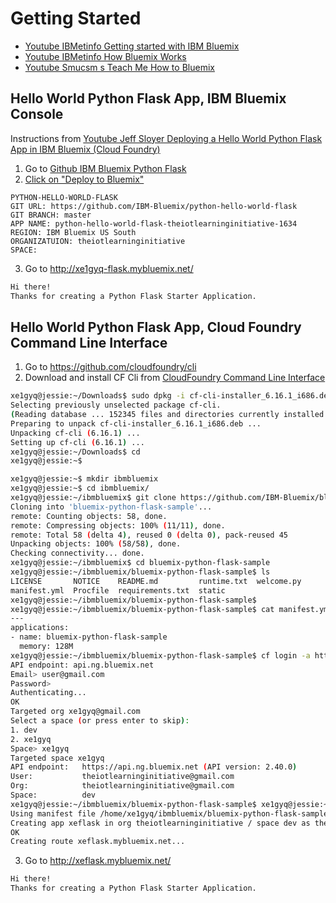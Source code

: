 # Getting Started

- [Youtube IBMetinfo Getting started with IBM Bluemix](https://youtu.be/MtBdbaCQV8A)
- [Youtube IBMetinfo How Bluemix Works](https://www.youtube.com/watch?v=OD1NP-Yk2BI)
- [Youtube Smucsm s Teach Me How to Bluemix](https://youtu.be/10GV_MfasW4)


## Hello World Python Flask App, IBM Bluemix Console

Instructions from [Youtube Jeff Sloyer Deploying a Hello World Python Flask App in IBM Bluemix (Cloud Foundry)](https://www.youtube.com/watch?v=b-SF3bgaQTw)


1. Go to [Github IBM Bluemix Python Flask](https://github.com/IBM-Bluemix/python-hello-world-flask)
2. [Click on "Deploy to Bluemix"](https://bluemix.net/deploy?repository=https://github.com/IBM-Bluemix/bluemix-python-flask-sample)

```
PYTHON-HELLO-WORLD-FLASK
GIT URL: https://github.com/IBM-Bluemix/python-hello-world-flask
GIT BRANCH: master
APP NAME: python-hello-world-flask-theiotlearninginitiative-1634
REGION: IBM Bluemix US South
ORGANIZATUION: theiotlearninginitiative
SPACE:
```
3. Go to
http://xe1gyq-flask.mybluemix.net/

```sh
Hi there!
Thanks for creating a Python Flask Starter Application.
```

## Hello World Python Flask App, Cloud Foundry Command Line Interface

1. Go to https://github.com/cloudfoundry/cli
2. Download and install CF Cli from [CloudFoundry Command Line Interface](https://github.com/cloudfoundry/cli/releases)

```sh
xe1gyq@jessie:~/Downloads$ sudo dpkg -i cf-cli-installer_6.16.1_i686.deb 
Selecting previously unselected package cf-cli.
(Reading database ... 152345 files and directories currently installed.)
Preparing to unpack cf-cli-installer_6.16.1_i686.deb ...
Unpacking cf-cli (6.16.1) ...
Setting up cf-cli (6.16.1) ...
xe1gyq@jessie:~/Downloads$ cd
xe1gyq@jessie:~$ 
```

```sh
xe1gyq@jessie:~$ mkdir ibmbluemix
xe1gyq@jessie:~$ cd ibmbluemix/
xe1gyq@jessie:~/ibmbluemix$ git clone https://github.com/IBM-Bluemix/bluemix-python-flask-sample.git
Cloning into 'bluemix-python-flask-sample'...
remote: Counting objects: 58, done.
remote: Compressing objects: 100% (11/11), done.
remote: Total 58 (delta 4), reused 0 (delta 0), pack-reused 45
Unpacking objects: 100% (58/58), done.
Checking connectivity... done.
xe1gyq@jessie:~/ibmbluemix$ cd bluemix-python-flask-sample
xe1gyq@jessie:~/ibmbluemix/bluemix-python-flask-sample$ ls
LICENSE       NOTICE    README.md         runtime.txt  welcome.py
manifest.yml  Procfile  requirements.txt  static
xe1gyq@jessie:~/ibmbluemix/bluemix-python-flask-sample$ 
xe1gyq@jessie:~/ibmbluemix/bluemix-python-flask-sample$ cat manifest.yml
---
applications:
- name: bluemix-python-flask-sample
  memory: 128M
xe1gyq@jessie:~/ibmbluemix/bluemix-python-flask-sample$ cf login -a https://api.ng.bluemix.net
API endpoint: api.ng.bluemix.net
Email> user@gmail.com
Password> 
Authenticating...
OK
Targeted org xe1gyq@gmail.com
Select a space (or press enter to skip):
1. dev
2. xe1gyq
Space> xe1gyq
Targeted space xe1gyq
API endpoint:   https://api.ng.bluemix.net (API version: 2.40.0)   
User:           theiotlearninginitiative@gmail.com   
Org:            theiotlearninginitiative@gmail.com   
Space:          dev   
xe1gyq@jessie:~/ibmbluemix/bluemix-python-flask-sample$ xe1gyq@jessie:~/ibmbluemix/bluemix-python-flask-sample$ cf push xeflask -m 128M
Using manifest file /home/xe1gyq/ibmbluemix/bluemix-python-flask-sample/manifest.yml
Creating app xeflask in org theiotlearninginitiative / space dev as theiotlearninginitiative...
OK
Creating route xeflask.mybluemix.net...
```
3. Go to
http://xeflask.mybluemix.net/

```sh
Hi there!
Thanks for creating a Python Flask Starter Application.
```